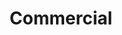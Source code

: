 ---
layout: post # needs to be post
title: Commercial # title of your post
featured-img: sleek #optional - if you want you can include hero image
categories: custom right
---